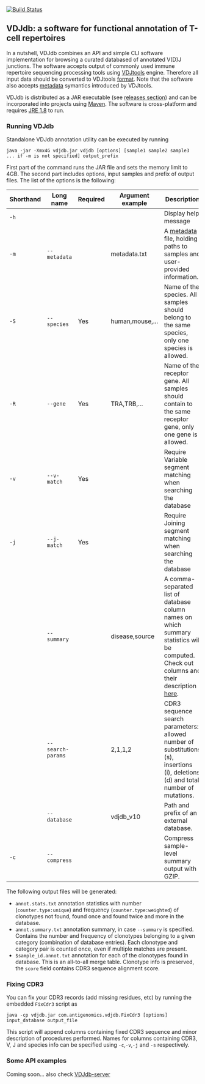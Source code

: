 [![Build Status](https://travis-ci.org/antigenomics/vdjdb.svg?branch=master)](https://travis-ci.org/antigenomics/vdjdb)

## VDJdb: a software for functional annotation of T-cell repertoires

In a nutshell, VDJdb combines an API and simple CLI software implementation for browsing a curated databased of annotated V(D)J junctions. The software accepts output of commonly used immune repertoire sequencing processing tools using [VDJtools](http://vdjtools-doc.readthedocs.org/en/latest/index.html) engine. Therefore all input data should be converted to VDJtools [format](http://vdjtools-doc.readthedocs.org/en/latest/input.html#vdjtools-format). Note that the software also accepts [metadata](http://vdjtools-doc.readthedocs.org/en/latest/input.html#metadata) symantics introduced by VDJtools.

VDJdb is distributed as a JAR executable (see [releases section](https://github.com/antigenomics/vdjdb/releases)) and can be incorporated into projects using [Maven](https://maven.apache.org/). The software is cross-platform and requires [JRE 1.8](http://www.oracle.com/technetwork/java/javase/downloads/jre8-downloads-2133155.html) to run.

### Running VDJdb

Standalone VDJdb annotation utility can be executed by running

```
java -jar -Xmx4G vdjdb.jar vdjdb [options] [sample1 sample2 sample3 ... if -m is not specified] output_prefix
```

First part of the command runs the JAR file and sets the memory limit to 4GB. The second part includes options, input samples and prefix of output files.
The list of the options is the following:

| Shorthand | Long  name          | Required | Argument example |  Description                                                                                                                                                                                                         |
|-----------|---------------------|----------|------------------|----------------------------------------------------------------------------------------------------------------------------------------------------------------------------------------------------------------------|
| ``-h``    |                     |          |                  |  Display help message                                                                                                                                                                                                |
| ``-m``    | ``--metadata``      |          | metadata.txt     |  A [metadata](http://vdjtools-doc.readthedocs.org/en/latest/input.html#metadata) file, holding paths to samples and user-provided information.                                                                       |
| ``-S``    | ``--species``       | Yes      | human,mouse,...  |  Name of the species. All samples should belong to the same species, only one species is allowed.                                                                                                                    |
| ``-R``    | ``--gene``          | Yes      | TRA,TRB,...      |  Name of the receptor gene. All samples should contain to the same receptor gene, only one gene is allowed.                                                                                                          |
| ``-v``    | ``--v-match``       | Yes      |                  |  Require Variable segment matching when searching the database                                                                                                                                                       |
| ``-j``    | ``--j-match``       | Yes      |                  |  Require Joining segment matching when searching the database                                                                                                                                                        |
|           | ``--summary``       |          | disease,source   |  A comma-separated list of database column names on which summary statistics will be computed. Check out columns and their description [here](https://github.com/antigenomics/vdjdb/tree/master/src/main/resources). |
|           | ``--search-params`` |          | 2,1,1,2          |  CDR3 sequence search parameters: allowed number of substitutions (s), insertions (i), deletions (d) and total number of mutations.                                                                                  |
|           | ``--database``      |          | vdjdb_v10        |  Path and prefix of an external database.                                                                                                                                                                            |
| ``-c``    | ``--compress``      |          |                  |  Compress sample-level summary output with GZIP.                                                                                                                                                                     |

The following output files will be generated:

* ``annot.stats.txt`` annotation statistics with number (``counter.type:unique``) and frequency (``counter.type:weighted``) of clonotypes not found, found once and found twice and more in the database.
* ``annot.summary.txt`` annotation summary, in case ``--summary`` is specified. Contains the number and frequency of clonotypes belonging to a given category (combination of database entries). Each clonotype and category pair is counted once, even if multiple matches are present.
* ``$sample_id.annot.txt`` annotation for each of the clonotypes found in database. This is an all-to-all merge table. Clonotype info is preserved, the ``score`` field contains CDR3 sequence alignment score.

### Fixing CDR3

You can fix your CDR3 records (add missing residues, etc) by running the embedded ``FixCdr3`` script as

```
java -cp vdjdb.jar com.antigenomics.vdjdb.FixCdr3 [options] input_database output_file
```

This script will append columns containing fixed CDR3 sequence and minor description of procedures performed.
Names for columns containing CDR3, V, J and species info can be specified using ``-c``,``-v``,``-j`` and ``-s`` 
respectively.

### Some API examples

Coming soon... also check [VDJdb-server](https://github.com/antigenomics/vdjdb-server)


